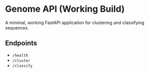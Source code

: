 # Genome API (Working Build)

A minimal, working FastAPI application for clustering and classifying sequences.

## Endpoints

- `/health`
- `/cluster`
- `/classify`
